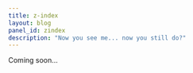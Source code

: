 ```yaml
---
title: z-index
layout: blog
panel_id: zindex
description: "Now you see me... now you still do?"
---
```


Coming soon...
